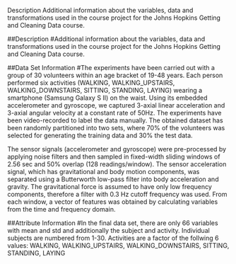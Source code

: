 Description
Additional information about the variables, data and transformations used in the course project for the Johns Hopkins Getting and Cleaning Data course.

##Description
#Additional information about the variables, data and transformations used in the course project for the Johns Hopkins Getting and Cleaning Data course.

##Data Set Information
#The experiments have been carried out with a group of 30 volunteers within an age bracket of 19-48 years. Each person performed six activities (WALKING, WALKING_UPSTAIRS, WALKING_DOWNSTAIRS, SITTING, STANDING, LAYING) wearing a smartphone (Samsung Galaxy S II) on the waist. Using its embedded accelerometer and gyroscope, we captured 3-axial linear acceleration and 3-axial angular velocity at a constant rate of 50Hz. The experiments have been video-recorded to label the data manually. The obtained dataset has been randomly partitioned into two sets, where 70% of the volunteers was selected for generating the training data and 30% the test data.

The sensor signals (accelerometer and gyroscope) were pre-processed by applying noise filters and then sampled in fixed-width sliding windows of 2.56 sec and 50% overlap (128 readings/window). The sensor acceleration signal, which has gravitational and body motion components, was separated using a Butterworth low-pass filter into body acceleration and gravity. The gravitational force is assumed to have only low frequency components, therefore a filter with 0.3 Hz cutoff frequency was used. From each window, a vector of features was obtained by calculating variables from the time and frequency domain.

##Attribute Information
#In the final data set, there are only 66 variables with mean and std and additionally the subject and activity. Individual subjects are numbered from 1-30. Activities are a factor of the follwing 6 values: WALKING, WALKING_UPSTAIRS, WALKING_DOWNSTAIRS, SITTING, STANDING, LAYING